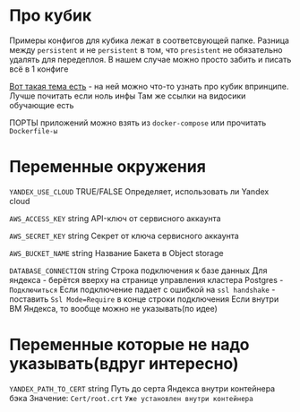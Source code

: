 # Про кубик

Примеры конфигов для кубика лежат в соответсвующей папке. Разница между `persistent` и не `persistent` в том, что `presistent` не обязательно удалять для передеплоя. В нашем случае можно просто забить и писать всё в 1 конфиге

[Вот такая тема есть](https://github.com/mixoil/Deploy-Tutorial/blob/main/README.md) - на ней можно что-то узнать про кубик впринципе. Лучше почитать если ноль инфы
Там же ссылки на видосики обучающие есть

ПОРТЫ приложений можно взять из `docker-compose` или прочитать `Dockerfile-ы`

# Переменные окружения

`YANDEX_USE_CLOUD`
TRUE/FALSE
Определяет, использовать ли Yandex cloud

`AWS_ACCESS_KEY`
string
API-ключ от сервисного аккаунта

`AWS_SECRET_KEY`
string
Секрет от ключа сервисного аккаунта

`AWS_BUCKET_NAME`
string
Название Бакета в Object storage

`DATABASE_CONNECTION`
string
Строка подключения к базе данных
Для яндекса - берётся вверху на странице управления кластера Postgres - `Подключиться`
Если подключение падает с ошибкой на `ssl handshake` - поставить `Ssl Mode=Require` в конце строки подключения
Если внутри ВМ Яндекса, то вообще можно не указывать(по идее)


# Переменные которые не надо указывать(вдруг интересно)

`YANDEX_PATH_TO_CERT`
string
Путь до серта Яндекса внутри контейнера бэка
Значение: `Cert/root.crt`
`Уже установлен внутри контейнера`
